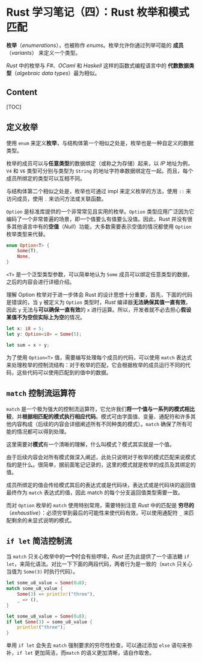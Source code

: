 # Rust 学习笔记（四）：Rust 枚举和模式匹配

**枚举**（*enumerations*），也被称作 *enums*。枚举允许你通过列举可能的 **成员**（*variants*） 来定义一个类型。

*Rust* 中的枚举与 *F#*、*OCaml* 和 *Haskell* 这样的函数式编程语言中的 **代数数据类型**（*algebraic data types*）最为相似。

## Content

[TOC]

## 定义枚举

使用 `enum` 来定义**枚举**，与结构体第一个相似之处是，枚举也是一种自定义的数据类型。

枚举的成员可以与**任意类型**的数据绑定（或称之为存储）起来，以 *IP* 地址为例，`V4` 和 `V6` 类型可分别与类型为 `String` 的地址字符串数据绑定在一起。而且，每个成员所绑定的类型可以互相不同。

与结构体第二个相似之处是，枚举也可通过 impl 来定义枚举的方法，使用 `::` 来访问成员，使用 `.` 来访问方法或关联函数。

`Option` 是标准库提供的一个非常常见且实用的枚举。`Option` 类型应用广泛因为它编码了一个非常普遍的场景，即一个值要么有值要么没值。因此，Rust 并没有很多其他语言中有的**空值**（*Null*）功能，大多数需要表示空值的情况都使用 `Option` 枚举类型来代替。

```rust
enum Option<T> {
    Some(T),
    None,
}
```

`<T>` 是一个泛型类型参数，可以简单地认为 `Some` 成员可以绑定任意类型的数据，之后的内容会进行详细介绍。

理解 Option 枚举对于进一步体会 Rust 的设计思想十分重要，首先，下面的代码是错误的，当 `y` 被定义为 `Option` 类型时，*Rust* 编译器**无法确保其值一直有效**，因此 `y` 无法与**可以确保一直有效**的 `x` 进行运算。所以，开发者就不必去担心**假设某值不为空但实际上为空**的情况。

```rust
let x: i8 = 5;
let y: Option<i8> = Some(5);

let sum = x + y;
```

为了使用 `Option<T>` 值，需要编写处理每个成员的代码，可以使用 `match` 表达式来处理枚举的控制流结构：对于枚举的匹配，它会根据枚举的成员运行不同的代码，这些代码可以使用匹配到的值中的数据。

## `match` 控制流运算符

`match` 是一个极为强大的控制流运算符，它允许我们**将一个值与一系列的模式相比较**，并**根据相匹配的模式执行相应代码**。模式可由字面值、变量、通配符和许多其他内容构成（后续的内容会详细阐述所有不同种类的模式）。`match` 确保了所有可能的情况都可以得到处理。

这里需要对**模式**有一个清晰的理解，什么叫模式？模式其实就是一个值。

由于后续内容会对所有模式做深入阐述，此处只说明对于枚举的模式匹配来说模式指的是什么。很简单，据前面笔记记录的，这里的模式就是枚举的成员及其绑定的值。

成员所绑定的值会传给模式其后的表达式或是代码块，表达式或是代码块的返回值最终作为 `match` 表达式的值，因此 match 的每个分支返回值类型需要一致。

而对 `Option` 枚举的 `match` 使用特别常用，需要特别注意 *Rust* 中的匹配是 **穷尽的**（*exhaustive*）：必须穷举到最后的可能性来使代码有效，可以使用通配符 `_` 来匹配剩余的未显式说明的模式。

## `if let` 简洁控制流



当 `match` 只关心枚举中的**一个**时会有些啰嗦，*Rust* 还为此提供了一个语法糖 `if let`，来简化语法。对比一下下面的两段代码，两者行为是一致的（`match` 只关心当值为 `Some(3)` 时执行代码）。

```rust
let some_u8_value = Some(0u8);
match some_u8_value {
    Some(3) => println!("three"),
    _ => (),
}
```

```rust
let some_u8_value = Some(0u8);
if let Some(3) = some_u8_value {
    println!("three");
}
```

单用 `if let` 会失去 `match` 强制要求的穷尽性检查，可以通过添加 `else` 语句来弥补，`if let` 更加简洁，而`match` 的语义更加清晰，请自作取舍。



